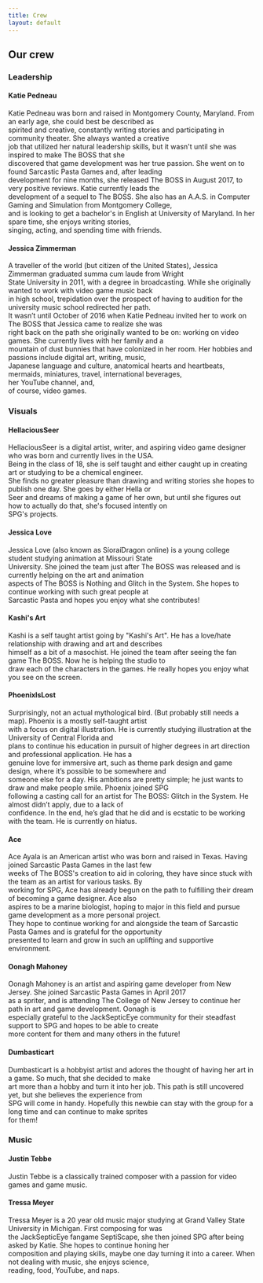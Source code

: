 ```yaml
---
title: Crew
layout: default
--- 
```

 <h2>
    Our crew
  </h2>
  <article>
    <h3 class="blue-text">
      Leadership
    </h3>
    <h4>
      Katie Pedneau
    </h4>
    <p>
      Katie Pedneau was born and raised in Montgomery County, Maryland. From an early age, she could best be described
      as <br />
      spirited and creative, constantly writing stories and participating in community theater. She always wanted a
      creative<br />
      job that utilized her natural leadership skills, but it wasn't until she was inspired to make The BOSS that
      she<br />
      discovered that game development was her true passion. She went on to found Sarcastic Pasta Games and, after
      leading<br />
      development for nine months, she released The BOSS in August 2017, to very positive reviews. Katie currently leads
      the<br />
      development of a sequel to The BOSS. She also has an A.A.S. in Computer Gaming and Simulation from Montgomery
      College,<br />
      and is looking to get a bachelor's in English at University of Maryland. In her spare time, she enjoys writing
      stories,<br />
      singing, acting, and spending time with friends.
    </p>
    <h4>
      Jessica Zimmerman
    </h4>
    <p>
      A traveller of the world (but citizen of the United States), Jessica Zimmerman graduated summa cum laude from
      Wright<br />
      State University in 2011, with a degree in broadcasting. While she originally wanted to work with video game music
      back<br />
      in high school, trepidation over the prospect of having to audition for the university music school redirected her
      path.<br />
      It wasn’t until October of 2016 when Katie Pedneau invited her to work on The BOSS that Jessica came to realize
      she was<br />
      right back on the path she originally wanted to be on: working on video games. She currently lives with her family
      and a<br />
      mountain of dust bunnies that have colonized in her room. Her hobbies and passions include digital art, writing,
      music,<br />
      Japanese language and culture, anatomical hearts and heartbeats, mermaids, miniatures, travel, international
      beverages,<br />
      her YouTube channel, and,<br />
      of course, video games.
    </p>
  </article>
  <article>
    <h3 class="blue-text">
      Visuals
    </h3>
    <h4>
      HellaciousSeer
    </h4>
    <p>
      HellaciousSeer is a digital artist, writer, and aspiring video game designer who was born and currently lives in
      the
      USA. <br /> Being in the class of 18, she is self taught and either caught up in creating art or studying to be a
      chemical
      engineer.<br /> She finds no greater pleasure than drawing and writing stories she hopes to publish one day. She
      goes by either Hella or<br />Seer and dreams of making a game of her own, but until she figures out how to
      actually do that,
      she's focused intently on <br /> SPG's projects.
    </p>
    <h4>
      Jessica Love
    </h4>
    <p>
      Jessica Love (also known as SíoraíDragon online) is a young college student studying animation at Missouri
      State<br />
      University. She joined the team just after The BOSS was released and is currently helping on the art and
      animation<br />
      aspects of The BOSS is Nothing and Glitch in the System. She hopes to continue working with such great people
      at<br />
      Sarcastic Pasta and hopes you enjoy what she contributes!
    </p>
    <h4>
      Kashi's Art
    </h4>
    <p>
      Kashi is a self taught artist going by "Kashi's Art". He has a love/hate relationship with drawing and art and
      describes<br />
      himself as a bit of a masochist. He joined the team after seeing the fan game The BOSS. Now he is helping the
      studio to<br />
      draw each of the characters in the games. He really hopes you enjoy what you see on the screen.<br />
    </p>
    <h4>
      PhoenixIsLost
    </h4>
    <p>
      Surprisingly, not an actual mythological bird. (But probably still needs a map). Phoenix is a mostly self-taught
      artist <br />
      with a focus on digital illustration. He is currently studying illustration at the University of Central Florida
      and <br />
      plans to continue his education in pursuit of higher degrees in art direction and professional application. He has
      a <br />
      genuine love for immersive art, such as theme park design and game design, where it’s possible to be somewhere and
      <br />
      someone else for a day. His ambitions are pretty simple; he just wants to draw and make people smile. Phoenix
      joined SPG <br />
      following a casting call for an artist for The BOSS: Glitch in the System. He almost didn’t apply, due to a lack
      of <br />
      confidence. In the end, he’s glad that he did and is ecstatic to be working with the team. He is currently on
      hiatus.
    </p>
    <h4>
      Ace
    </h4>
    <p>
      Ace Ayala is an American artist who was born and raised in Texas. Having joined Sarcastic Pasta Games in the last
      few <br />
      weeks of The BOSS's creation to aid in coloring, they have since stuck with the team as an artist for various
      tasks. By <br />
      working for SPG, Ace has already begun on the path to fulfilling their dream of becoming a game designer. Ace also
      <br />
      aspires to be a marine biologist, hoping to major in this field and pursue game development as a more personal
      project. <br />
      They hope to continue working for and alongside the team of Sarcastic Pasta Games and is grateful for the
      opportunity <br />
      presented to learn and grow in such an uplifting and supportive environment.
    </p>
    <h4>
      Oonagh Mahoney
    </h4>
    <p>
      Oonagh Mahoney is an artist and aspiring game developer from New Jersey. She joined Sarcastic Pasta Games in April
      2017 <br />
      as a spriter, and is attending The College of New Jersey to continue her path in art and game development. Oonagh
      is <br />
      especially grateful to the JackSepticEye community for their steadfast support to SPG and hopes to be able to
      create <br />
      more content for them and many others in the future!
    </p>
    <h4>
      Dumbasticart
    </h4>
    <p>
      Dumbasticart is a hobbyist artist and adores the thought of having her art in a game. So much, that she decided to
      make <br />
      art more than a hobby and turn it into her job. This path is still uncovered yet, but she believes the experience
      from <br />
      SPG will come in handy. Hopefully this newbie can stay with the group for a long time and can continue to make
      sprites <br />
      for them!
    </p>
  </article>
  <article>
    <h3 class="blue-text">
      Music
    </h3>
    <h4>
      Justin Tebbe
    </h4>
    <p>
      Justin Tebbe is a classically trained composer with a passion for video games and game music.
    </p>
    <h4>
      Tressa Meyer
    </h4>
    <p>
      Tressa Meyer is a 20 year old music major studying at Grand Valley State University in Michigan. First composing
      for was <br />
      the JackSepticEye fangame SeptiScape, she then joined SPG after being asked by Katie. She hopes to continue honing
      her <br />
      composition and playing skills, maybe one day turning it into a career. When not dealing with music, she enjoys
      science, <br />
      reading, food, YouTube, and naps.
    </p>
  </article>